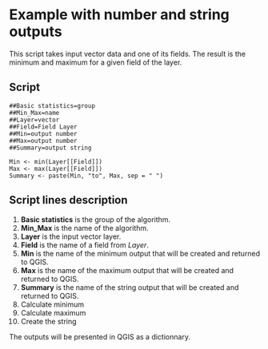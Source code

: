# Example with number and string outputs

This script takes input vector data and one of its fields. The result is the minimum and maximum for a given field of the layer.

## Script

```
##Basic statistics=group
##Min_Max=name
##Layer=vector
##Field=Field Layer
##Min=output number
##Max=output number
##Summary=output string

Min <- min(Layer[[Field]])
Max <- max(Layer[[Field]])
Summary <- paste(Min, "to", Max, sep = " ")
```

## Script lines description

1. **Basic statistics** is the group of the algorithm.
2. **Min_Max** is the name of the algorithm.
3. **Layer** is the input vector layer.
4. **Field** is the name of a field from _Layer_.
5. **Min** is the name of the minimum output that will be created and returned to QGIS.
6. **Max** is the name of the maximum output that will be created and returned to QGIS.
7. **Summary** is the name of the string output that will be created and returned to QGIS.
8. Calculate minimum
9. Calculate maximum
10. Create the string

The outputs will be presented in QGIS as a dictionnary.